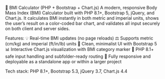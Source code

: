 🧮 BMI Calculator (PHP + Bootstrap + Chart.js)
A modern, responsive Body Mass Index (BMI) Calculator built with PHP 8.1+, Bootstrap 5, jQuery, and Chart.js.
It calculates BMI instantly in both metric and imperial units, shows the user’s result on a color-coded bar chart, and validates all input securely on both client and server sides.

Features:
💡 Real-time BMI updates (no page reloads)
⚖️ Supports metric (cm/kg) and imperial (ft/in/lb) units
🎨 Clean, minimalist UI with Bootstrap 5
📊 Interactive Chart.js visualization with BMI category marker
🔐 PHP 8.1+ safe input handling and subfolder-ready routing
🚀 Fully responsive and deployable as a standalone app or within a larger project

Tech stack: PHP 8.1+, Bootstrap 5.3, jQuery 3.7, Chart.js 4.4
